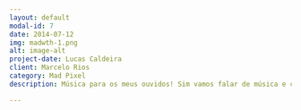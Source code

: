 ```yaml
---
layout: default
modal-id: 7
date: 2014-07-12
img: madwth-1.png
alt: image-alt
project-date: Lucas Caldeira
client: Marcelo Rios
category: Mad Pixel
description: Música para os meus ouvidos! Sim vamos falar de música e como foi todo o processo da sonoplastia da Mad Pixel em Madway to Heaven.

---
```

